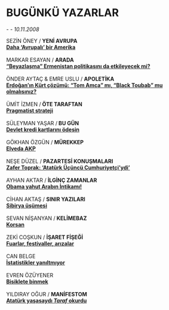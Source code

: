 # BUGÜNKÜ YAZARLAR

*- - 10.11.2008*

<div class="taraf_structure_2col_1zq">
<div class="margen_n">



 <p></p><p>SEZİN ÖNEY /<b> YENİ AVRUPA<br/></b><b><a class="" href="http://77.79.81.230/makale/2613.htm" target=""><b>Daha ‘Avrupalı’ bir Amerika</b></a></b> <br/><br/>MARKAR ESAYAN / <b>ARADA<br/></b><b><a class="" href="http://77.79.81.230/makale/2612.htm" target=""><b>“Beyazlaşma” Ermenistan politikasını da etkileyecek mi?</b></a></b> <br/><br/>ÖNDER AYTAÇ &amp; EMRE USLU / <b>APOLETİKA<br/></b><b><a class="" href="http://77.79.81.230/makale/2615.htm" target=""><b>Erdoğan’ın Kürt çözümü: “Tom Amca” mı, “</b><b>Black Toubab” mu olmalısınız?</b></a></b> <br/><br/>ÜMİT İZMEN /<b> ÖTE TARAFTAN<br/></b><b><a class="" href="http://77.79.81.230/makale/2611.htm" target=""><b>Pragmatist strateji</b></a></b> <br/><br/>SÜLEYMAN YAŞAR /<b> BU GÜN<br/></b><b><a class="" href="http://77.79.81.230/makale/2609.htm" target=""><b>Devlet kredi kartlarını ödesin</b></a><br/><br/></b>GÖKHAN ÖZGÜN / <b>MÜREKKEP<br/></b><b><a class="" href="http://77.79.81.230/makale/2606.htm" target=""><b>Elveda AKP</b></a><br/><br/></b>NEŞE DÜZEL / <b>PAZARTESİ KONUŞMALARI<br/></b><b><a class="" href="http://77.79.81.230/makale/2605.htm" target=""><b>Zafer Toprak: ‘Atatürk Üçüncü Cumhuriyetçi’ydi’</b></a></b> <br/><br/>AYHAN AKTAR / <b>İLGİNÇ ZAMANLAR<br/></b><b><a class="" href="http://77.79.81.230/makale/2608.htm" target=""><b>Obama yahut Arabın İntikamı!</b></a></b> <br/><br/>CİHAN AKTAŞ / <b>SINIR YAZILARI<br/></b><b><a class="" href="http://77.79.81.230/makale/2610.htm" target=""><b>Sibirya üşümesi</b></a></b> <br/><br/>SEVAN NİŞANYAN /<b> KELİMEBAZ<br/></b><b><a class="" href="http://77.79.81.230/makale/2614.htm" target=""><b>Korsan</b></a><br/><br/></b>ZEKİ COŞKUN / <b>İŞARET FİŞEĞİ<br/></b><b><a class="" href="http://77.79.81.230/makale/2616.htm" target=""><b>Fuarlar, festivaller, arızalar</b></a><br/><br/></b>CAN BELGE<br/><strong><a class="" href="http://77.79.81.230/makale/2619.htm" target=""><strong>İstatistikler yanıltmıyor</strong></a></strong><br/><br/>EVREN ÖZÜYENER<br/><strong><a class="" href="http://77.79.81.230/makale/2618.htm" target=""><strong>Bisiklete binmek</strong></a></strong><br/><br/>YILDIRAY OĞUR / <b>MANİFESTOM<br/></b><b><a class="" href="http://77.79.81.230/makale/2607.htm" target=""><b>Atatürk yaşasaydı <i>Taraf</i> okurdu</b></a></b></p>

<br/>


<div id="taraf_not">
</div>

</div>


</div>
